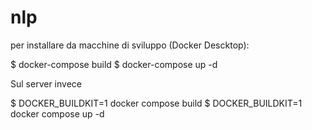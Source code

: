 # nlp


per installare da macchine di sviluppo (Docker Descktop): 

$ docker-compose build
$ docker-compose up -d

Sul server invece

$ DOCKER_BUILDKIT=1 docker compose build
$ DOCKER_BUILDKIT=1 docker compose up -d


